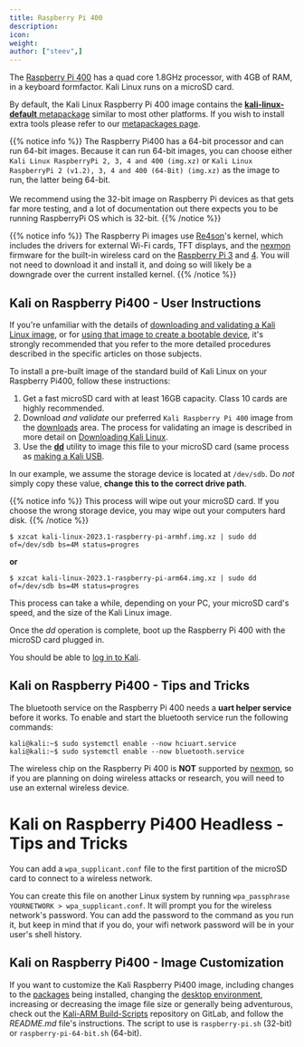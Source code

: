 ```yaml
---
title: Raspberry Pi 400
description:
icon:
weight:
author: ["steev",]
---
```


The [Raspberry Pi 400](https://www.raspberrypi.org/products/raspberry-pi-400/) has a quad core 1.8GHz processor, with 4GB of RAM, in a keyboard formfactor. Kali Linux runs on a microSD card.

By default, the Kali Linux Raspberry Pi 400 image contains the [**kali-linux-default** metapackage](/docs/general-use/metapackages/) similar to most other platforms. If you wish to install extra tools please refer to our [metapackages page](/docs/general-use/metapackages/).

{{% notice info %}}
The Raspberry Pi400 has a 64-bit processor and can run 64-bit images.
Because it can run 64-bit images, you can choose either `Kali Linux RaspberryPi 2, 3, 4 and 400 (img.xz)` or `Kali Linux RaspberryPi 2 (v1.2), 3, 4 and 400 (64-Bit) (img.xz)` as the image to run, the latter being 64-bit.<br />
<br />
We recommend using the 32-bit image on Raspberry Pi devices as that gets far more testing, and a lot of documentation out there expects you to be running RaspberryPi OS which is 32-bit.
{{% /notice %}}

{{% notice info %}}
The Raspberry Pi images use [Re4son](https://twitter.com/re4sonkernel)'s kernel, which includes the drivers for external Wi-Fi cards, TFT displays, and the [nexmon](https://github.com/seemoo-lab/nexmon) firmware for the built-in wireless card on the [Raspberry Pi 3](/docs/arm/raspberry-pi-3/) and [4](/docs/arm/raspberry-pi-4/). You will not need to download it and install it, and doing so will likely be a downgrade over the current installed kernel.
{{% /notice %}}

## Kali on Raspberry Pi400 - User Instructions

If you're unfamiliar with the details of [downloading and validating a Kali Linux image](/docs/introduction/download-official-kali-linux-images/), or for [using that image to create a bootable device](/docs/usb/live-usb-install-with-windows/), it's strongly recommended that you refer to the more detailed procedures described in the specific articles on those subjects.

To install a pre-built image of the standard build of Kali Linux on your Raspberry Pi400, follow these instructions:

1. Get a fast microSD card with at least 16GB capacity. Class 10 cards are highly recommended.
2. Download _and validate_ our preferred `Kali Raspberry Pi 400` image from the [downloads](/get-kali/) area. The process for validating an image is described in more detail on [Downloading Kali Linux](/docs/introduction/download-official-kali-linux-images/).
3. Use the **[dd](https://manpages.debian.org/testing/coreutils/dd.1.en.html)** utility to image this file to your microSD card (same process as [making a Kali USB](/docs/usb/live-usb-install-with-windows/).

In our example, we assume the storage device is located at `/dev/sdb`. Do _not_ simply copy these value, **change this to the correct drive path**.

{{% notice info %}}
This process will wipe out your microSD card. If you choose the wrong storage device, you may wipe out your computers hard disk.
{{% /notice %}}

```console
$ xzcat kali-linux-2023.1-raspberry-pi-armhf.img.xz | sudo dd of=/dev/sdb bs=4M status=progres
```

**or**

```console
$ xzcat kali-linux-2023.1-raspberry-pi-arm64.img.xz | sudo dd of=/dev/sdb bs=4M status=progres
```

This process can take a while, depending on your PC, your microSD card's speed, and the size of the Kali Linux image.

Once the _dd_ operation is complete, boot up the Raspberry Pi 400 with the microSD card plugged in.

You should be able to [log in to Kali](/docs/introduction/default-credentials/).

## Kali on Raspberry Pi400 - Tips and Tricks

The bluetooth service on the Raspberry Pi 400 needs a **uart helper service** before it works. To enable and start the bluetooth service run the following commands:

```console
kali@kali:~$ sudo systemctl enable --now hciuart.service
kali@kali:~$ sudo systemctl enable --now bluetooth.service
```

The wireless chip on the Raspberry Pi 400 is **NOT** supported by [nexmon](https://github.com/seemoo-lab/nexmon), so if you are planning on doing wireless attacks or research, you will need to use an external wireless device.

# Kali on Raspberry Pi400 Headless - Tips and Tricks

You can add a `wpa_supplicant.conf` file to the first partition of the microSD card to connect to a wireless network.

You can create this file on another Linux system by running `wpa_passphrase YOURNETWORK > wpa_supplicant.conf`. It will prompt you for the wireless network's password. You can add the password to the command as you run it, but keep in mind that if you do, your wifi network password will be in your user's shell history.

## Kali on Raspberry Pi400 - Image Customization

If you want to customize the Kali Raspberry Pi400 image, including changes to the [packages](/docs/general-use/metapackages/) being installed, changing the [desktop environment](/docs/general-use/switching-desktop-environments/), increasing or decreasing the image file size or generally being adventurous, check out the [Kali-ARM Build-Scripts](https://gitlab.com/kalilinux/build-scripts/kali-arm) repository on GitLab, and follow the _README.md_ file's instructions. The script to use is `raspberry-pi.sh` (32-bit) or `raspberry-pi-64-bit.sh` (64-bit).
